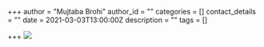 +++
author = "Mujtaba Brohi"
author_id = ""
categories = []
contact_details = ""
date = 2021-03-03T13:00:00Z
description = ""
tags = []

+++
![](/images/agenda-melbourne2021.jpg)